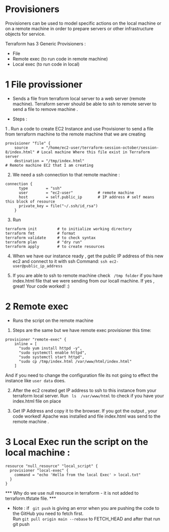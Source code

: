 # Provisioners

Provisioners can be used to model specific actions on the local machine or on a remote machine in order to prepare servers or other infrastructure objects for service.

Terraform has 3 Generic Provisioners :
* File
* Remote exec (to run code in remote machine)
* Local exec (to run code in local)

# 1  File provissioner 
- Sends a file from terraform local server to a web server (remote machine).
Terraform server should be able to ssh to remote server to send a file to remove machine . 

* Steps :

1 . Run a code to create EC2 Instance and use Provisioner to send a file from terraform machine to the remote machine that we are creating 
```
provisioner "file" {
    source      = "/home/ec2-user/terraform-session-october/session-8/index.html" # Local machine Where this file exist in Terraform server
    destination = "/tmp/index.html"                                               # Remote machine EC2 that I am creating
```

2. We need a ssh connection to that remote machine :
```
connection {
      type        = "ssh"
      user        = "ec2-user"           # remote machine
      host        = self.public_ip       # IP address # self means this block of resource
      private_key = file("~/.ssh/id_rsa")
    }
```

3. Run 
``` 
terraform init         # to initialize working directory
terraform fmt          # format
terraform validate     # to check syntax  
terraform plan         # "dry run"  
terraform apply        # to create resources
```

4. When we have our instance ready , get the public IP address of this new ec2 and connect to it with ssh
Command: ``` ssh ec2-user@public_ip_address ```

5. If you are able to ssh to remote machine check ``` /tmp folder``` if you have index.html file that we were sending from our locall machine. 
If yes , great! Your code worked! :)

# 2  Remote exec
- Runs the script on the remote machine 

1. Steps are the same but we have remote exec provisioner this time:
```
provisioner "remote-exec" {
    inline = [
      "sudo yum install httpd -y",
      "sudo systemctl enable httpd",
      "sudo systemctl start httpd",
      "sudo cp /tmp/index.html /var/www/html/index.html"
    ]
```
And if you need to change the configuration file its not going to effect the instance like ```user data``` does.

2. After the ec2 created get IP address to ssh to this instance from your terraform local server.
Run ``` ls  /var/www/html``` to check if you have your index.html file on place

3. Get IP Address and copy it to the browser. If you got the output , your code worked!
Apache was installed and file index.html was send to the remote machine .

# 3 Local Exec run the script on the local machine :
```
resource "null_resource" "local_script" {
  provisioner "local-exec" {
    command = "echo 'Hello from the local Exec' > local.txt"
  }
}
```

*** Why do we use null resource in terraform  - it is not added to terraform.tfstate file. ***

* Note : if ``` git push``` is giving an error when you are pushing the code to the GitHub you need to fetch first.  
Run ``` git pull origin main --rebase ``` to FETCH_HEAD and after that run git push  

